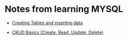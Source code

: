 # Notes from learning MYSQL

- [Creating Tables and inserting data](https://github.com/edgarfinn/Learning-MySQL/blob/master/1_Creating_tables_and_inserting_data.md)

- [CRUD Basics (Create, Read, Update, Delete)](https://github.com/edgarfinn/Learning-MySQL/blob/master/2_CRUD_Basics.md)
